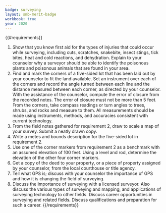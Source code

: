 ```yaml
---
badge: surveying
layout: smb-merit-badge
workbook: true
year: 2020
---
```


{{#requirements}}
1. Show that you know first aid for the types of injuries that could occur while surveying, including cuts, scratches, snakebite, insect stings, tick bites, heat and cold reactions, and dehydration. Explain to your counselor why a surveyor should be able to identify the poisonous plants and poisonous animals that are found in your area.
2. Find and mark the corners of a five-sided lot that has been laid out by your counselor to fit the land available. Set an instrument over each of the corners and record the angle turned between each line and the distance measured between each corner, as directed by your counselor. With the assistance of the counselor, compute the error of closure from the recorded notes. The error of closure must not be more than 5 feet. From the corners, take compass readings or turn angles to trees, shrubs, and rocks and measure to them. All measurements should be made using instruments, methods, and accuracies consistent with current technology.
3. From the field notes gathered for requirement 2, draw to scale a map of your survey. Submit a neatly drawn copy.
4. Write a metes and bounds description for the five-sided lot in requirement 2.
5. Use one of the corner markers from requirement 2 as a benchmark with an assumed elevation of 100 feet. Using a level and rod, determine the elevation of the other four corner markers.
6. Get a copy of the deed to your property, or a piece of property assigned by your counselor, from the local courthouse or title agency.
7. Tell what GPS is; discuss with your counselor the importance of GPS and how it is changing the field of surveying.
8. Discuss the importance of surveying with a licensed surveyor. Also discuss the various types of surveying and mapping, and applications of surveying technology to other fields. Discuss career opportunities in surveying and related fields. Discuss qualifications and preparation for such a career.
{{/requirements}}
